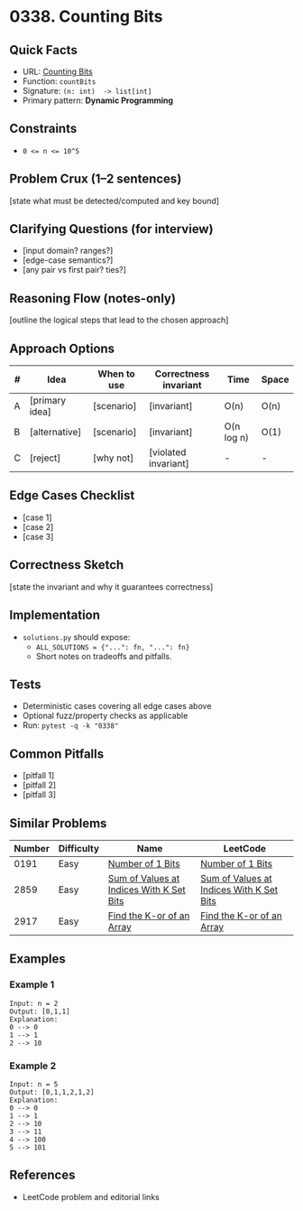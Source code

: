 # 0338. Counting Bits

## Quick Facts

- URL: [Counting Bits](https://leetcode.com/problems/counting-bits/)
- Function: `countBits`
- Signature: `(n: int)  -> list[int]`
- Primary pattern: **Dynamic Programming**

## Constraints

- `0 <= n <= 10^5`

## Problem Crux (1–2 sentences)

[state what must be detected/computed and key bound]

## Clarifying Questions (for interview)

- [input domain? ranges?]
- [edge-case semantics?]
- [any pair vs first pair? ties?]

## Reasoning Flow (notes-only)

[outline the logical steps that lead to the chosen approach]

## Approach Options

| #   | Idea           | When to use | Correctness invariant | Time       | Space |
| --- | -------------- | ----------- | --------------------- | ---------- | ----- |
| A   | [primary idea] | [scenario]  | [invariant]           | O(n)       | O(n)  |
| B   | [alternative]  | [scenario]  | [invariant]           | O(n log n) | O(1)  |
| C   | [reject]       | [why not]   | [violated invariant]  | -          | -     |

## Edge Cases Checklist

- [case 1]
- [case 2]
- [case 3]

## Correctness Sketch

[state the invariant and why it guarantees correctness]

## Implementation

- `solutions.py` should expose:
    - `ALL_SOLUTIONS = {"...": fn, "...": fn}`
    - Short notes on tradeoffs and pitfalls.

## Tests

- Deterministic cases covering all edge cases above
- Optional fuzz/property checks as applicable
- Run: `pytest -q -k "0338"`

## Common Pitfalls

- [pitfall 1]
- [pitfall 2]
- [pitfall 3]

## Similar Problems

| Number | Difficulty | Name                                                                                                   | LeetCode                                                                                                            |
| ------ | ---------- | ------------------------------------------------------------------------------------------------------ | ------------------------------------------------------------------------------------------------------------------- |
| 0191   | Easy       | [Number of 1 Bits](../0191-number-of-1-bits/readme.md)                                                 | [Number of 1 Bits](https://leetcode.com/problems/number-of-1-bits/)                                                 |
| 2859   | Easy       | [Sum of Values at Indices With K Set Bits](../2859-sum-of-values-at-indices-with-k-set-bits/readme.md) | [Sum of Values at Indices With K Set Bits](https://leetcode.com/problems/sum-of-values-at-indices-with-k-set-bits/) |
| 2917   | Easy       | [Find the K-or of an Array](../2917-find-the-k-or-of-an-array/readme.md)                               | [Find the K-or of an Array](https://leetcode.com/problems/find-the-k-or-of-an-array/)                               |

## Examples

### Example 1

```text
Input: n = 2
Output: [0,1,1]
Explanation:
0 --> 0
1 --> 1
2 --> 10
```

### Example 2

```text
Input: n = 5
Output: [0,1,1,2,1,2]
Explanation:
0 --> 0
1 --> 1
2 --> 10
3 --> 11
4 --> 100
5 --> 101
```

## References

- LeetCode problem and editorial links
